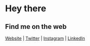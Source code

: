 # Hey there


## Find me on the web
[Website](https://marcelrojas.vercel.app) | [Twitter](https://twitter.com/marcelrojas_) | [Instagram](https://www.instagram.com/marcelrojas_) | [LinkedIn](https://www.linkedin.com/in/whyismarcel)
